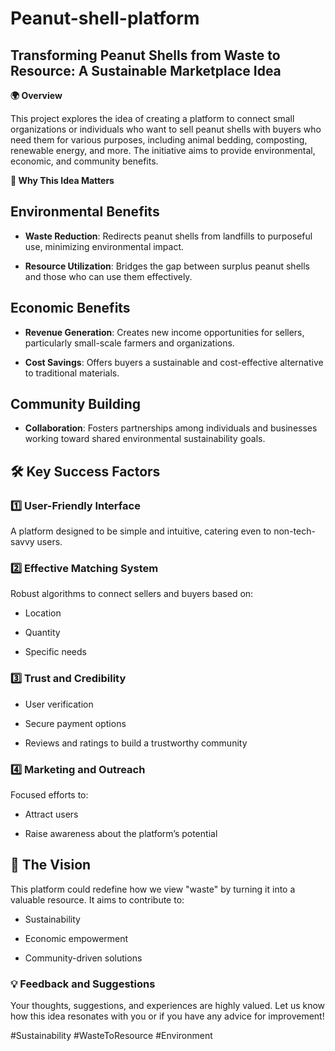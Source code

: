 # Peanut-shell-platform

## Transforming Peanut Shells from Waste to Resource: A Sustainable Marketplace Idea

<b>🌍 Overview</b>

This project explores the idea of creating a platform to connect small organizations or individuals who want to sell peanut shells with buyers who need them for various purposes, including animal bedding, composting, renewable energy, and more. The initiative aims to provide environmental, economic, and community benefits.

<b>🌱 Why This Idea Matters</b>

## Environmental Benefits

- <b>Waste Reduction</b>: Redirects peanut shells from landfills to purposeful use, minimizing environmental impact.

- <b>Resource Utilization</b>: Bridges the gap between surplus peanut shells and those who can use them effectively.

## Economic Benefits

- <b>Revenue Generation</b>: Creates new income opportunities for sellers, particularly small-scale farmers and organizations.

- <b>Cost Savings</b>: Offers buyers a sustainable and cost-effective alternative to traditional materials.

## Community Building

- <b>Collaboration</b>: Fosters partnerships among individuals and businesses working toward shared environmental sustainability goals.

## 🛠 Key Success Factors

### 1️⃣ User-Friendly Interface

A platform designed to be simple and intuitive, catering even to non-tech-savvy users.

### 2️⃣ Effective Matching System

Robust algorithms to connect sellers and buyers based on:

- Location

- Quantity

- Specific needs

### 3️⃣ Trust and Credibility

- User verification

- Secure payment options

- Reviews and ratings to build a trustworthy community

### 4️⃣ Marketing and Outreach

Focused efforts to:

- Attract users

- Raise awareness about the platform’s potential

## 🌟 The Vision

This platform could redefine how we view "waste" by turning it into a valuable resource. It aims to contribute to:

- Sustainability

- Economic empowerment

- Community-driven solutions

### 💡 Feedback and Suggestions

Your thoughts, suggestions, and experiences are highly valued. Let us know how this idea resonates with you or if you have any advice for improvement!


#Sustainability #WasteToResource #Environment 

